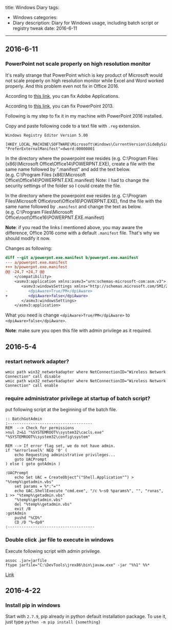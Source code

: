 title: Windows Diary
tags:
- Windows
categories:
- Diary
description:
  Diary for Windows usage, including batch script or registry tweak
date: 2016-6-11
---

## 2016-6-11

### PowerPoint not scale properly on high resolution monitor

It's really strange that PowerPoint which is key product of Microsoft would not scale properly on
high resolution monitor while Excel and Word worked properly. And this problem even not fix in
Office 2016.

According to [this link](http://www.danantonielli.com/adobe-app-scaling-on-high-dpi-displays-fix/),
you can fix Adobe Applications.

According to [this link](http://answers.microsoft.com/en-us/office/forum/office_365hp-powerpoint/powerpoint-will-not-scale-properly-on-second/90235c12-ee4b-44ec-aafb-856b4edd6948),
you can fix PowerPoint 2013.

Following is my step to fix it in my machine with PowerPoint 2016 installed.

Copy and paste following code to a text file with `.reg` extension.

```
Windows Registry Editor Version 5.00

[HKEY_LOCAL_MACHINE\SOFTWARE\Microsoft\Windows\CurrentVersion\SideBySide]
"PreferExternalManifest"=dword:00000001
```

In the directory where the powerpoint exe resides (e.g. C:\Program Files (x86)\Microsoft Office\Office14\POWERPNT.EXE), create a file with the same name followed by ".manifest" and add the text below. (e.g. C:\Program Files (x86)\Microsoft Office\Office14\POWERPNT.EXE.manifest)
Note: I had to change the security settings of the folder so I could create the file.

In the directory where the powerpoint exe resides (e.g. C:\Program Files\Microsoft Office\root\Office16\POWERPNT.EXE),
find the file with the same name followed by `.manifest` and change the
text as below. (e.g. C:\Program Files\Microsoft Office\root\Office16\POWERPNT.EXE.manifest)

**Note**: if you read the links I mentioned above, you may aware the difference, Office 2016 come
with a default `.manifest` file. That's why we should modify it now.

Changes as following:

```diff
diff --git a/powerpnt.exe.manifest b/powerpnt.exe.manifest
--- a/powerpnt.exe.manifest
+++ b/powerpnt.exe.manifest
@@ -24,7 +24,7 @@
    </compatibility>
    <asmv3:application xmlns:asmv3="urn:schemas-microsoft-com:asm.v3">
       <asmv3:windowsSettings xmlns="http://schemas.microsoft.com/SMI/2005/WindowsSettings">
-         <dpiAware>True/PM</dpiAware>
+         <dpiAware>false</dpiAware>
       </asmv3:windowsSettings>
    </asmv3:application>
```

What you need is change `<dpiAware>True/PM</dpiAware>` to `<dpiAware>false</dpiAware>`. 

**Note**: make sure you open this file with admin privilege as it required.

## 2016-5-4

### restart network adapter?

```batch
wmic path win32_networkadapter where NetConnectionID="Wireless Network Connection" call disable
wmic path win32_networkadapter where NetConnectionID="Wireless Network Connection" call enable
```

### require administrator privilege at startup of batch script?

put following script at the beginning of the batch file.

```batch
:: BatchGotAdmin
:-------------------------------------
REM  --> Check for permissions
>nul 2>&1 "%SYSTEMROOT%\system32\cacls.exe" "%SYSTEMROOT%\system32\config\system"

REM --> If error flag set, we do not have admin.
if '%errorlevel%' NEQ '0' (
    echo Requesting administrative privileges...
    goto UACPrompt
) else ( goto gotAdmin )

:UACPrompt
    echo Set UAC = CreateObject^("Shell.Application"^) > "%temp%\getadmin.vbs"
    set params = %*:"=""
    echo UAC.ShellExecute "cmd.exe", "/c %~s0 %params%", "", "runas", 1 >> "%temp%\getadmin.vbs"
    "%temp%\getadmin.vbs"
    del "%temp%\getadmin.vbs"
    exit /B
:gotAdmin
    pushd "%CD%"
    CD /D "%~dp0"
:--------------------------------------
```

### Double click .jar file to execute in windows

Execute following script with admin privilege.

```batch
assoc .jar=jarfile
ftype jarfile="C:\DevTools\jrex86\bin\javaw.exe" -jar "%%1" %%*
```

[Link](http://stackoverflow.com/a/30571306/2558077)

## 2016-4-22

### Install pip in windows

Start with `2.7.9`, pip already in python default installation package.
To use it, just type `python -m pip install {something}`

